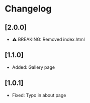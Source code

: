# Changelog

## [2.0.0]
- ⚠️ BREAKING: Removed index.html

## [1.1.0]
- Added: Gallery page

## [1.0.1]
- Fixed: Typo in about page
